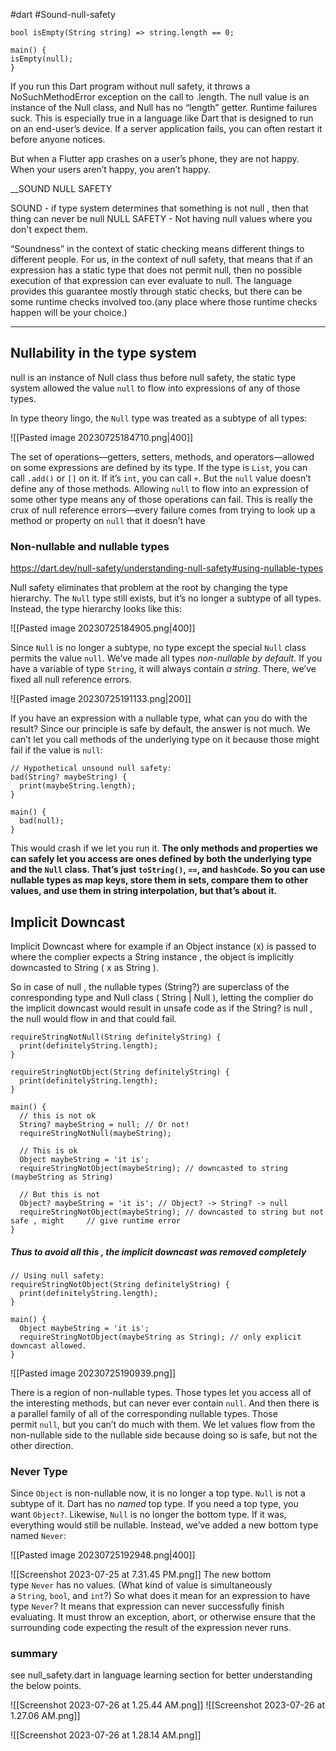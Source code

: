 
#dart 
#Sound-null-safety 

```
bool isEmpty(String string) => string.length == 0;

main() {
isEmpty(null);
}
```

If you run this Dart program without null safety, it throws a NoSuchMethodError
exception on the call to .length. The null value is an instance of the Null class,
and Null has no “length” getter. Runtime failures suck. This is especially true
in a language like Dart that is designed to run on an end-user’s device. If a server
application fails, you can often restart it before anyone notices.

But when a Flutter app crashes on a user’s phone, they are not happy.
When your users aren’t happy, you aren’t happy.

__SOUND NULL SAFETY

SOUND - if type system determines that something is not null , then that thing can never be null
NULL SAFETY - Not having null values where you don't expect them.

“Soundness” in the context of static checking means different things to different people.
For us, in the context of null safety, that means that if an expression has a static type
that does not permit null, then no possible execution of that expression can ever evaluate to null.
The language provides this guarantee mostly through static checks, but there can be
some runtime checks involved too.(any place where those runtime checks happen will be your choice.)

---


## Nullability in the type system

null is an instance of Null class thus before null safety, the static type system allowed the value `null`
to flow into expressions of any of those types.

In type theory lingo, the `Null` type was treated as a subtype of all types:

![[Pasted image 20230725184710.png|400]]

The set of operations—getters, setters, methods, and operators—allowed on some expressions are defined by its type. If the type is `List`, you can call `.add()` or `[]` on it. If it’s `int`, you can call `+`. But the `null` value doesn’t define any of those methods. Allowing `null` to flow into an expression of some other type means any of those operations can fail. This is really the crux of null reference errors—every failure comes from trying to look up a method or property on `null` that it doesn’t have


### Non-nullable and nullable types
https://dart.dev/null-safety/understanding-null-safety#using-nullable-types

Null safety eliminates that problem at the root by changing the type hierarchy. The `Null` type still exists, but it’s no longer a subtype of all types. Instead, the type hierarchy looks like this:

![[Pasted image 20230725184905.png|400]]

Since `Null` is no longer a subtype, no type except the special `Null` class permits the value `null`. We’ve made all types _non-nullable by default_. If you have a variable of type `String`, it will always contain _a string_. There, we’ve fixed all null reference errors.

![[Pasted image 20230725191133.png|200]]

If you have an expression with a nullable type, what can you do with the result? Since our principle is safe by default, the answer is not much. We can’t let you call methods of the underlying type on it because those might fail if the value is `null`:
```
// Hypothetical unsound null safety:
bad(String? maybeString) {
  print(maybeString.length);
}

main() {
  bad(null);
}
```

This would crash if we let you run it. **The only methods and properties we can safely let you access are ones defined by both the underlying type and the `Null` class. That’s just `toString()`, `==`, and `hashCode`. So you can use nullable types as map keys, store them in sets, compare them to other values, and use them in string interpolation, but that’s about it.**




## Implicit Downcast


Implicit Downcast where for example if an Object instance (x) is passed to where the complier expects a String instance , the object is implicitly downcasted to String ( x as String ).

So in case of null , the nullable types (String?) are superclass of the conresponding type and Null class ( String | Null ), letting the complier do the implicit downcast would result in unsafe code as if the String? is null , the null would flow in and that could fail.

```
requireStringNotNull(String definitelyString) {
  print(definitelyString.length);
}

requireStringNotObject(String definitelyString) {
  print(definitelyString.length);
}

main() {
  // this is not ok
  String? maybeString = null; // Or not!
  requireStringNotNull(maybeString);

  // This is ok
  Object maybeString = 'it is';
  requireStringNotObject(maybeString); // downcasted to string (maybeString as String)
  
  // But this is not
  Object? maybeString = 'it is'; // Object? -> String? -> null
  requireStringNotObject(maybeString); // downcasted to string but not safe , might     // give runtime error 
}
```

##### Thus to avoid all this , the implicit downcast was removed completely

```
// Using null safety:
requireStringNotObject(String definitelyString) {
  print(definitelyString.length);
}

main() {
  Object maybeString = 'it is';
  requireStringNotObject(maybeString as String); // only explicit downcast allowed.
}
```

![[Pasted image 20230725190939.png]]

There is a region of non-nullable types. Those types let you access all of the interesting methods, but can never ever contain `null`. And then there is a parallel family of all of the corresponding nullable types. Those permit `null`, but you can’t do much with them. We let values flow from the non-nullable side to the nullable side because doing so is safe, but not the other direction.



### Never Type

Since `Object` is non-nullable now, it is no longer a top type. `Null` is not a subtype of it. Dart has no _named_ top type. If you need a top type, you want `Object?`. Likewise, `Null` is no longer the bottom type. If it was, everything would still be nullable. Instead, we’ve added a new bottom type named `Never`:

![[Pasted image 20230725192948.png|400]]

![[Screenshot 2023-07-25 at 7.31.45 PM.png]]
The new bottom type `Never` has no values. (What kind of value is simultaneously a `String`, `bool`, and `int`?) So what does it mean for an expression to have type `Never`? It means that expression can never successfully finish evaluating. It must throw an exception, abort, or otherwise ensure that the surrounding code expecting the result of the expression never runs.


### summary
see null_safety.dart  in language learning section for better understanding the below points.

![[Screenshot 2023-07-26 at 1.25.44 AM.png]]
![[Screenshot 2023-07-26 at 1.27.06 AM.png]]

![[Screenshot 2023-07-26 at 1.28.14 AM.png]]

